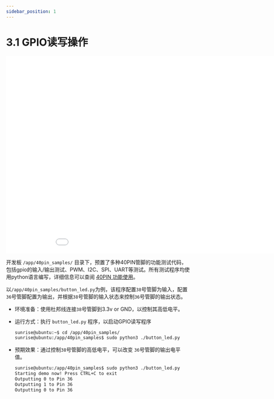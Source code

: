 ```yaml
---
sidebar_position: 1
---
```


# 3.1 GPIO读写操作

<iframe src="//player.bilibili.com/player.html?aid=700903305&bvid=BV1rm4y1E73q&cid=1196557887&page=16" scrolling="no" border="0" frameborder="no" framespacing="0" width="960" height="540" allowfullscreen="true"> </iframe>

开发板 `/app/40pin_samples/` 目录下，预置了多种40PIN管脚的功能测试代码，包括gpio的输入/输出测试、PWM、I2C、SPI、UART等测试。所有测试程序均使用python语言编写，详细信息可以查阅 [40PIN 功能使用](../python_software_development/40pin_user_guide.md)。

以`/app/40pin_samples/button_led.py`为例，该程序配置`38`号管脚为输入，配置`36`号管脚配置为输出，并根据`38`号管脚的输入状态来控制`36`号管脚的输出状态。

- 环境准备：使用杜邦线连接`38`号管脚到3.3v or GND，以控制其高低电平。

- 运行方式：执行 `button_led.py` 程序，以启动GPIO读写程序

  ```bash
  sunrise@ubuntu:~$ cd /app/40pin_samples/
  sunrise@ubuntu:/app/40pin_samples$ sudo python3 ./button_led.py
  ```

- 预期效果：通过控制`38`号管脚的高低电平，可以改变 `36`号管脚的输出电平值。

  ```bash
  sunrise@ubuntu:/app/40pin_samples$ sudo python3 ./button_led.py
  Starting demo now! Press CTRL+C to exit
  Outputting 0 to Pin 36
  Outputting 1 to Pin 36
  Outputting 0 to Pin 36
  ```
